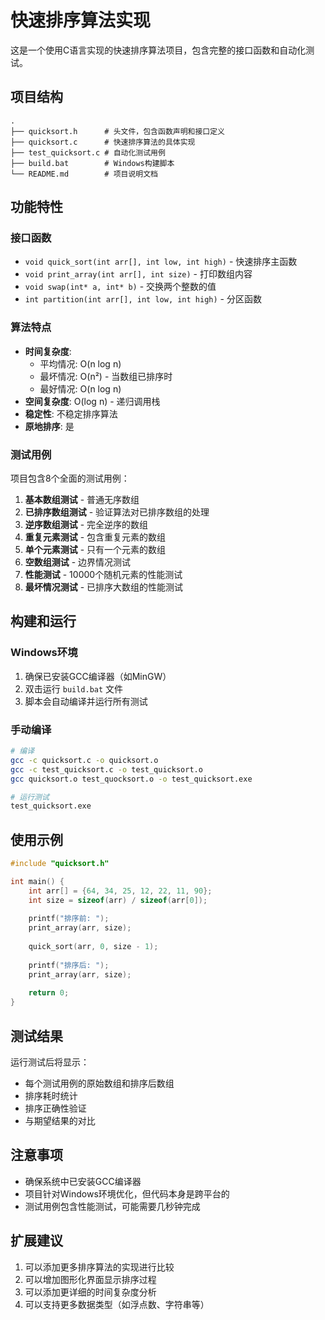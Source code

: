 # 快速排序算法实现

这是一个使用C语言实现的快速排序算法项目，包含完整的接口函数和自动化测试。

## 项目结构

```
.
├── quicksort.h      # 头文件，包含函数声明和接口定义
├── quicksort.c      # 快速排序算法的具体实现
├── test_quicksort.c # 自动化测试用例
├── build.bat        # Windows构建脚本
└── README.md        # 项目说明文档
```

## 功能特性

### 接口函数

- `void quick_sort(int arr[], int low, int high)` - 快速排序主函数
- `void print_array(int arr[], int size)` - 打印数组内容
- `void swap(int* a, int* b)` - 交换两个整数的值
- `int partition(int arr[], int low, int high)` - 分区函数

### 算法特点

- **时间复杂度**: 
  - 平均情况: O(n log n)
  - 最坏情况: O(n²) - 当数组已排序时
  - 最好情况: O(n log n)
- **空间复杂度**: O(log n) - 递归调用栈
- **稳定性**: 不稳定排序算法
- **原地排序**: 是

### 测试用例

项目包含8个全面的测试用例：

1. **基本数组测试** - 普通无序数组
2. **已排序数组测试** - 验证算法对已排序数组的处理
3. **逆序数组测试** - 完全逆序的数组
4. **重复元素测试** - 包含重复元素的数组
5. **单个元素测试** - 只有一个元素的数组
6. **空数组测试** - 边界情况测试
7. **性能测试** - 10000个随机元素的性能测试
8. **最坏情况测试** - 已排序大数组的性能测试

## 构建和运行

### Windows环境

1. 确保已安装GCC编译器（如MinGW）
2. 双击运行 `build.bat` 文件
3. 脚本会自动编译并运行所有测试

### 手动编译

```bash
# 编译
gcc -c quicksort.c -o quicksort.o
gcc -c test_quicksort.c -o test_quicksort.o
gcc quicksort.o test_quocksort.o -o test_quicksort.exe

# 运行测试
test_quicksort.exe
```

## 使用示例

```c
#include "quicksort.h"

int main() {
    int arr[] = {64, 34, 25, 12, 22, 11, 90};
    int size = sizeof(arr) / sizeof(arr[0]);
    
    printf("排序前: ");
    print_array(arr, size);
    
    quick_sort(arr, 0, size - 1);
    
    printf("排序后: ");
    print_array(arr, size);
    
    return 0;
}
```

## 测试结果

运行测试后将显示：
- 每个测试用例的原始数组和排序后数组
- 排序耗时统计
- 排序正确性验证
- 与期望结果的对比

## 注意事项

- 确保系统中已安装GCC编译器
- 项目针对Windows环境优化，但代码本身是跨平台的
- 测试用例包含性能测试，可能需要几秒钟完成

## 扩展建议

1. 可以添加更多排序算法的实现进行比较
2. 可以增加图形化界面显示排序过程
3. 可以添加更详细的时间复杂度分析
4. 可以支持更多数据类型（如浮点数、字符串等）